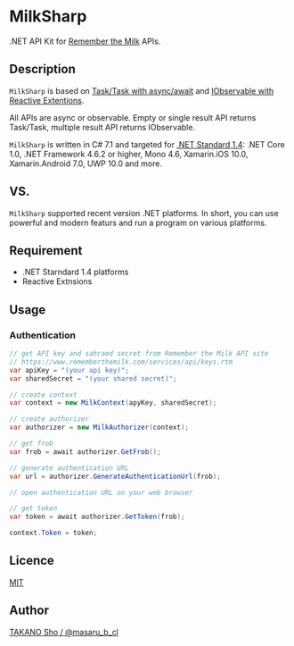 # MilkSharp
.NET API Kit for [Remember the Milk](https://www.rememberthemilk.com) APIs.

## Description

`MilkSharp` is based on [Task/Task<T> with async/await](https://docs.microsoft.com/dotnet/csharp/programming-guide/concepts/async/index) and [IObservable<T> with Reactive Extentions](https://github.com/Reactive-Extensions/Rx.NET).

All APIs are async or observable. Empty or single result API returns Task/Task<T>, multiple result API returns IObservable<T>.

`MilkSharp` is written in C# 7.1 and targeted for [.NET Standard 1.4](https://docs.microsoft.com/dotnet/standard/net-standard): .NET Core 1.0, .NET Framework 4.6.2 or higher, Mono 4.6, Xamarin.iOS 10.0, Xamarin.Android 7.0, UWP 10.0 and more.

## VS. 

`MilkSharp` supported recent version .NET platforms. In short, you can use powerful and modern featurs and run a program on various platforms.

## Requirement

- .NET Starndard 1.4 platforms
- Reactive Extnsions

## Usage

### Authentication

```csharp
// get API key and sahraed secret from Remember the Milk API site
// https://www.rememberthemilk.com/services/api/keys.rtm
var apiKey = "(your api key)";
var sharedSecret = "(your shared secret)";

// create context
var context = new MilkContext(apyKey, sharedSecret);

// create authorizer
var authorizer = new MilkAuthorizer(context);

// get frob
var frob = await authorizer.GetFrob();

// generate authentication URL
var url = authorizer.GenerateAuthenticationUrl(frob);

// open authentication URL on your web browser

// get token
var token = await authorizer.GetToken(frob);

context.Token = token;
```

## Licence

[MIT](./LICENSE)

## Author

[TAKANO Sho / @masaru\_b\_cl](https://github.com/masaru-b-cl)
